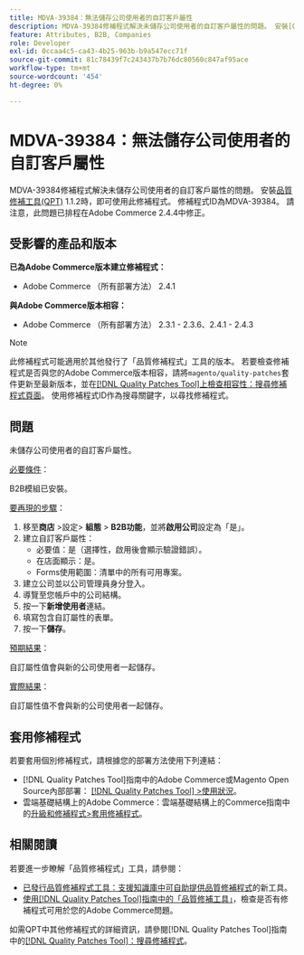 ```yaml
---
title: MDVA-39384：無法儲存公司使用者的自訂客戶屬性
description: MDVA-39384修補程式解決未儲存公司使用者的自訂客戶屬性的問題。 安裝[Quality Patches Tool (QPT)](https://experienceleague.adobe.com/zh-hant/docs/commerce-knowledge-base/kb/announcements/commerce-announcements/magento-quality-patches-released-new-tool-to-self-serve-quality-patches) 1.1.2時，即可使用此修補程式。 修補程式ID為MDVA-39384。 請注意，此問題已排程在Adobe Commerce 2.4.4中修正。
feature: Attributes, B2B, Companies
role: Developer
exl-id: 0ccaa4c5-ca43-4b25-963b-b9a547ecc71f
source-git-commit: 81c78439f7c243437b7b76dc80560c847af95ace
workflow-type: tm+mt
source-wordcount: '454'
ht-degree: 0%

---
```


# MDVA-39384：無法儲存公司使用者的自訂客戶屬性

MDVA-39384修補程式解決未儲存公司使用者的自訂客戶屬性的問題。 安裝[品質修補工具(QPT)](https://experienceleague.adobe.com/zh-hant/docs/commerce-knowledge-base/kb/announcements/commerce-announcements/magento-quality-patches-released-new-tool-to-self-serve-quality-patches) 1.1.2時，即可使用此修補程式。 修補程式ID為MDVA-39384。 請注意，此問題已排程在Adobe Commerce 2.4.4中修正。

## 受影響的產品和版本

**已為Adobe Commerce版本建立修補程式：**

* Adobe Commerce （所有部署方法） 2.4.1

**與Adobe Commerce版本相容：**

* Adobe Commerce （所有部署方法） 2.3.1 - 2.3.6、2.4.1 - 2.4.3

>[!NOTE]
>
>此修補程式可能適用於其他發行了「品質修補程式」工具的版本。 若要檢查修補程式是否與您的Adobe Commerce版本相容，請將`magento/quality-patches`套件更新至最新版本，並在[[!DNL Quality Patches Tool]上檢查相容性：搜尋修補程式頁面](https://experienceleague.adobe.com/zh-hant/docs/commerce-knowledge-base/kb/announcements/commerce-announcements/magento-quality-patches-released-new-tool-to-self-serve-quality-patches)。 使用修補程式ID作為搜尋關鍵字，以尋找修補程式。

## 問題

未儲存公司使用者的自訂客戶屬性。

<u>必要條件</u>：

B2B模組已安裝。

<u>要再現的步驟</u>：

1. 移至&#x200B;**商店** >設定> **組態** > **B2B功能**，並將&#x200B;**啟用公司**&#x200B;設定為「是」。
1. 建立自訂客戶屬性：
   * 必要值：是（選擇性，啟用後會顯示驗證錯誤）。
   * 在店面顯示：是。
   * Forms使用範圍：清單中的所有可用專案。
1. 建立公司並以公司管理員身分登入。
1. 導覽至您帳戶中的公司結構。
1. 按一下&#x200B;**新增使用者**&#x200B;連結。
1. 填寫包含自訂屬性的表單。
1. 按一下&#x200B;**儲存**。

<u>預期結果</u>：

自訂屬性值會與新的公司使用者一起儲存。

<u>實際結果</u>：

自訂屬性值不會與新的公司使用者一起儲存。

## 套用修補程式

若要套用個別修補程式，請根據您的部署方法使用下列連結：

* [!DNL Quality Patches Tool]指南中的Adobe Commerce或Magento Open Source內部部署： [[!DNL Quality Patches Tool] >使用狀況](/help/tools/quality-patches-tool/usage.md)。
* 雲端基礎結構上的Adobe Commerce：雲端基礎結構上的Commerce指南中的[升級和修補程式>套用修補程式](https://experienceleague.adobe.com/docs/commerce-cloud-service/user-guide/develop/upgrade/apply-patches.html?lang=zh-Hant)。

## 相關閱讀

若要進一步瞭解「品質修補程式」工具，請參閱：

* [已發行品質修補程式工具：支援知識庫中可自助提供品質修補程式](https://experienceleague.adobe.com/zh-hant/docs/commerce-knowledge-base/kb/announcements/commerce-announcements/magento-quality-patches-released-new-tool-to-self-serve-quality-patches)的新工具。
* [使用[!DNL Quality Patches Tool]指南中的「品質修補工具」](/help/tools/quality-patches-tool/patches-available-in-qpt/check-patch-for-magento-issue-with-magento-quality-patches.md)，檢查是否有修補程式可用於您的Adobe Commerce問題。

如需QPT中其他修補程式的詳細資訊，請參閱[!DNL Quality Patches Tool]指南中的[[!DNL Quality Patches Tool]：搜尋修補程式](https://experienceleague.adobe.com/tools/commerce-quality-patches/index.html?lang=zh-Hant)。
